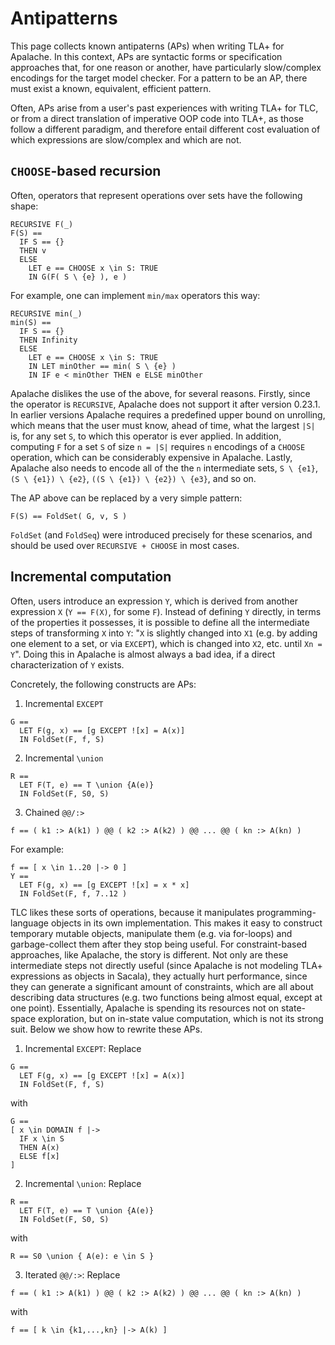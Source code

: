 # Antipatterns

This page collects known antipaterns (APs) when writing TLA+ for Apalache. In this context, APs are syntactic forms or specification approaches that, for one reason or another, have particularly slow/complex encodings for the target model checker. For a pattern to be an AP, there must exist a known, equivalent, efficient pattern. 

Often, APs arise from a user's past experiences with writing TLA+ for TLC, or from a direct translation of imperative OOP code into TLA+, as those follow a different paradigm, and therefore entail different cost evaluation of which expressions are slow/complex and which are not.

## `CHOOSE`-based recursion

Often, operators that represent operations over sets have the following shape:
```tla
RECURSIVE F(_)
F(S) == 
  IF S == {}
  THEN v
  ELSE 
    LET e == CHOOSE x \in S: TRUE
    IN G(F( S \ {e} ), e )
```

For example, one can implement `min/max` operators this way:
```tla
RECURSIVE min(_)
min(S) == 
  IF S == {}
  THEN Infinity
  ELSE 
    LET e == CHOOSE x \in S: TRUE
    IN LET minOther == min( S \ {e} )
    IN IF e < minOther THEN e ELSE minOther 
```

Apalache dislikes the use of the above, for several reasons. Firstly, since the operator is `RECURSIVE`, Apalache does not support it after version 0.23.1. In earlier versions Apalache requires a predefined upper bound on unrolling, which means that the user must know, ahead of time, what the largest `|S|` is, for any set `S`, to which this operator is ever applied. 
In addition, computing `F` for a set `S` of size `n = |S|` requires `n` encodings of a `CHOOSE` operation, which can be considerably expensive in Apalache.
Lastly, Apalache also needs to encode all of the the `n` intermediate sets, `S \ {e1}`, `(S \ {e1}) \ {e2}`, `((S \ {e1}) \ {e2}) \ {e3}`, and so on.

The AP above can be replaced by a very simple pattern:
```tla
F(S) == FoldSet( G, v, S )
```

`FoldSet` (and `FoldSeq`) were introduced precisely for these scenarios, and should be used over `RECURSIVE + CHOOSE` in most cases.

## Incremental computation
Often, users introduce an expression `Y`, which is derived from another expression `X` (`Y == F(X)`, for some `F`). Instead of defining `Y` directly, in terms of the properties it possesses,  it is possible to define all the intermediate steps of transforming `X` into `Y`: "`X` is slightly changed into `X1` (e.g. by adding one element to a set, or via `EXCEPT`), which is changed into `X2`, etc. until `Xn = Y`". Doing this in Apalache is almost always a bad idea, if a direct characterization of `Y` exists.

Concretely, the following constructs are APs:
1. Incremental `EXCEPT`
```tla
G ==
  LET F(g, x) == [g EXCEPT ![x] = A(x)]
  IN FoldSet(F, f, S)
```

2. Incremental `\union`
```tla
R ==
  LET F(T, e) == T \union {A(e)}
  IN FoldSet(F, S0, S)
```

3. Chained `@@/:>`
```tla
f == ( k1 :> A(k1) ) @@ ( k2 :> A(k2) ) @@ ... @@ ( kn :> A(kn) ) 
```

For example:
```tla
f == [ x \in 1..20 |-> 0 ]
Y == 
  LET F(g, x) == [g EXCEPT ![x] = x * x]
  IN FoldSet(F, f, 7..12 )
```

TLC likes these sorts of operations, because it manipulates programming-language objects in its own implementation.
This makes it easy to construct temporary mutable objects, manipulate them (e.g. via for-loops) and garbage-collect them after they stop being useful.
For constraint-based approaches, like Apalache, the story is different. Not only are these intermediate steps not directly useful (since Apalache is not modeling TLA+ expressions as objects in Sacala), they actually hurt performance, since they can generate a significant amount of constraints, which are all about describing data structures (e.g. two functions being almost equal, except at one point).
Essentially, Apalache is spending its resources not on state-space exploration, but on in-state value computation, which is not its strong suit.
Below we show how to rewrite these APs.

1. Incremental `EXCEPT`: Replace
```tla
G ==
  LET F(g, x) == [g EXCEPT ![x] = A(x)]
  IN FoldSet(F, f, S)
```
with
```tla
G == 
[ x \in DOMAIN f |->
  IF x \in S
  THEN A(x)
  ELSE f[x]
]
```

2. Incremental `\union`: Replace
  ```tla
  R ==
    LET F(T, e) == T \union {A(e)}
    IN FoldSet(F, S0, S)
  ```
with
```tla
R == S0 \union { A(e): e \in S }
```

3. Iterated `@@/:>`: Replace
```tla
f == ( k1 :> A(k1) ) @@ ( k2 :> A(k2) ) @@ ... @@ ( kn :> A(kn) ) 
```
with
```tla
f == [ k \in {k1,...,kn} |-> A(k) ]
```

